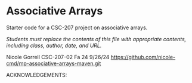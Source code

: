 Associative Arrays
==================

Starter code for a CSC-207 project on associative arrays.

_Students must replace the contents of this file with appropriate
contents, including class, author, date, and URL._

Nicole Gorrell
CSC-207-02 Fa 24
9/26/24
<https://github.com/nicole-cmd/mp-associative-arrays-maven.git>

ACKNOWLEDGEMENTS:
